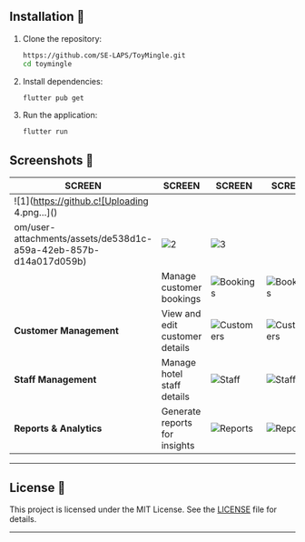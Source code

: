 ## Installation 🚀

1. Clone the repository:
   ```bash
   https://github.com/SE-LAPS/ToyMingle.git
   cd toymingle
   ```

2. Install dependencies:
   ```bash
   flutter pub get
   ```

3. Run the application:
   ```bash
   flutter run
   ```

## Screenshots 📸
| SCREEN | SCREEN | SCREEN | SCREEN |
|---------|------------|-------------|-------------|
| ![1](https://github.c![Uploading 4.png…]()
om/user-attachments/assets/de538d1c-a59a-42eb-857b-d14a017d059b) | ![2](https://github.com/user-attachments/assets/50df6c70-d557-4a82-97e1-6b00c44f9b69)| ![3](https://github.com/user-attachments/assets/1c415235-a5d5-4e4b-a44d-ddd4c8d1aa28) |  |
|  | Manage customer bookings | ![Bookings](images/booking1.png) | ![Bookings](images/booking2.png) |
| **Customer Management** | View and edit customer details | ![Customers](images/customers1.png) | ![Customers](images/customers2.png) |
| **Staff Management** | Manage hotel staff details | ![Staff](images/staff1.png) | ![Staff](images/staff2.png) |
| **Reports & Analytics** | Generate reports for insights | ![Reports](images/reports1.png) | ![Reports](images/reports2.png) |



---

## License 📄

This project is licensed under the MIT License. See the [LICENSE](https://codeshow-lapz.web.app) file for details.

---
